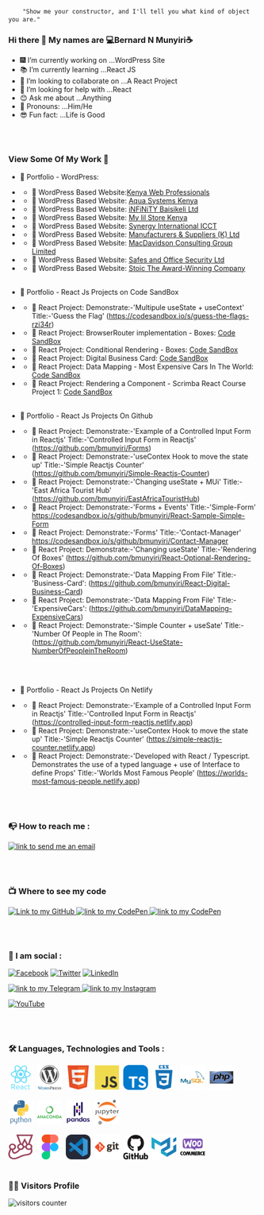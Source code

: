             
        "Show me your constructor, and I'll tell you what kind of object you are." 



### Hi there 👋 My names are 💻Bernard N Munyiri☕

- 🎆 I’m currently working on ...WordPress Site
- 📚 I’m currently learning ...React JS
- 🔗 I’m looking to collaborate on ...A React Project
- 🙏 I’m looking for help with ...React
- 😊 Ask me about ...Anything
- 👴 Pronouns: ...Him/He
- 😎 Fun fact: ...Life is Good

<br/><br/>
### View Some Of My Work 👀
- 📜 Portfolio - WordPress: 
- - 📜 WordPress Based Website:[Kenya Web Professionals](https://kenyawebprofessionals.com)
- - 📜 WordPress Based Website: [Aqua Systems Kenya](https://aquasystemskenya.co.ke)
- - 📜 WordPress Based Website: [iNFiNiTY Baisikeli Ltd](https://infinity.ke)
- - 📜 WordPress Based Website: [My lil Store Kenya](http://mylilstorekenya.com)
- - 📜 WordPress Based Website: [Synergy International ICCT](http://www.synergyicct.org)
- - 📜 WordPress Based Website: [Manufacturers & Suppliers (K) Ltd](https://mslabrasives.com)
- - 📜 WordPress Based Website: [MacDavidson Consulting Group Limited](http://www.macdavidson.co.ke)
- - 📜 WordPress Based Website: [Safes and Office Security Ltd](http://safesandofficesecurity.com)
- - 📜 WordPress Based Website: [Stoic The Award-Winning Company](http://stoiccarcentre.com)
<br/><br/>
- 📜 Portfolio - React Js Projects on Code SandBox
- - 📜 React Project: Demonstrate:-'Multipule useState + useContext' Title:-'Guess the Flag'
(https://codesandbox.io/s/guess-the-flags-rzi34r)
-  - 📜 React Project: BrowserRouter implementation - Boxes: [Code SandBox](https://codesandbox.io/s/matumbo-african-dishes-1-uolycb)
- - 📜 React Project: Conditional Rendering - Boxes: [Code SandBox](https://codesandbox.io/s/boxes-3duycn)
- - 📜 React Project: Digital Business Card: [Code SandBox](https://codesandbox.io/s/digital-business-cardj-2l1w4j)
- - 📜 React Project: Data Mapping - Most Expensive Cars In The World: [Code SandBox](https://codesandbox.io/s/v1j2v2?file=/src/App.js)
- - 📜 React Project: Rendering a Component - Scrimba React Course Project 1: [Code SandBox](https://codesandbox.io/s/iim1xh)
<br/><br/>
- 📜 Portfolio - React Js Projects On Github

- - 📜 React Project: Demonstrate:-'Example of a Controlled Input Form in Reactjs' Title:-'Controlled Input Form in Reactjs'
(https://github.com/bmunyiri/Forms)

- - 📜 React Project: Demonstrate:-'useContex Hook to move the state up' Title:-'Simple Reactjs Counter'
(https://github.com/bmunyiri/Simple-Reactjs-Counter)

- - 📜 React Project: Demonstrate:-'Changing useState + MUi' Title:-'East Africa Tourist Hub'
(https://github.com/bmunyiri/EastAfricaTouristHub)

- - 📜 React Project: Demonstrate:-'Forms + Events' Title:-'Simple-Form'
https://codesandbox.io/s/github/bmunyiri/React-Sample-Simple-Form

- - 📜 React Project: Demonstrate:-'Forms' Title:-'Contact-Manager'
https://codesandbox.io/s/github/bmunyiri/Contact-Manager

- - 📜 React Project: Demonstrate:-'Changing useState' Title:-'Rendering Of Boxes'
(https://github.com/bmunyiri/React-Optional-Rendering-Of-Boxes)

- - 📜 React Project: Demonstrate:-'Data Mapping From File' Title:-'Business-Card':
(https://github.com/bmunyiri/React-Digital-Business-Card)

- - 📜 React Project: Demonstrate:-'Data Mapping From File' Title:-'ExpensiveCars':
(https://github.com/bmunyiri/DataMapping-ExpensiveCars)

- - 📜 React Project: Demonstrate:-'Simple Counter + useSate' Title:-'Number Of People in The Room':
(https://github.com/bmunyiri/React-UseState-NumberOfPeopleinTheRoom)

<br/><br/>
- 📜 Portfolio - React Js Projects On Netlify

- - 📜 React Project: Demonstrate:-'Example of a Controlled Input Form in Reactjs' Title:-'Controlled Input Form in Reactjs'
(https://controlled-input-form-reactjs.netlify.app)

- - 📜 React Project: Demonstrate:-'useContex Hook to move the state up' Title:-'Simple Reactjs Counter'
(https://simple-reactjs-counter.netlify.app)

- - 📜 React Project: Demonstrate:-'Developed with React / Typescript. Demonstrates the use of a typed language + use of Interface to define Props' Title:-'Worlds Most Famous People'
(https://worlds-most-famous-people.netlify.app)

<br/><br/>

### 📭 How to reach me :

<a href="mailto:bernard.munyiri@gmail.com">
    <img alt="link to send me an email" src="https://img.shields.io/static/v1?label&message=bernard.munyiri@gmail.com&color=whitesmoke&style=flat&logo=gmail" />
</a>

<br/><br/>

### 📺 Where to see my code 

<a href="https://github.com/bmunyiri">
    <img alt="Link to my GitHub" src="https://img.shields.io/github/followers/bmunyiri?style=social&label=@bmunyiri">
</a>
<a href="https://codesandbox.io/u/bmunyiri">
    <img alt="link to my CodePen" src="https://img.shields.io/badge/CodeSandBox-bmunyiri-lightgrey"  />
</a>
<a href="https://codepen.io/bmunyiri">
    <img alt="link to my CodePen" src="https://img.shields.io/static/v1?label&message=/bmunyiri&color=000000&style=flat&logo=codepen"  />
</a>

<br/><br/>

### 🍹 I am social :

[![Facebook](https://img.shields.io/badge/Facebook-%231877F2.svg?&style=flat-square&logo=facebook&logoColor=white)](https://facebook.com/kenyawebpro) 
[![Twitter](https://img.shields.io/badge/Twitter-%231DA1F2.svg?&style=flat-square&logo=twitter&logoColor=white)](https://twitter.com/kenyawebpro) 
[![LinkedIn](https://img.shields.io/badge/LinkedIn-%230077B5.svg?&style=flat-square&logo=linkedin&logoColor=white)](https://linkedin.com/in/bernard-njiru-munyiri) 

<a href="https://t.me/Bernard">
    <img alt="link to my Telegram" src="https://img.shields.io/static/v1?label&message=@Bernard&color=26A5E4&style=flat&logo=telegram&logoColor=whitesmoke" />
</a>
<a href="https://www.instagram.com/kenyawebprofessionals">
    <img alt="link to my Instagram" src="https://img.shields.io/static/v1?label&message=@kenyawebprofessionals&color=7E3ACE&style=flat&logo=instagram&logoColor=whitesmoke" />
</a>

[![YouTube](https://img.shields.io/badge/YouTube-%23FF0000.svg?&style=flat-square&logo=youtube&logoColor=white)](https://youtube.com/channel/UCtdxACSWwzAU3VcntqyX8QQ)

<br/><br/>

### :hammer_and_wrench: Languages, Technologies and Tools :

 <img src="https://github.com/devicons/devicon/blob/master/icons/react/react-original-wordmark.svg" title="React" alt="React" width="50" height="50"/>&nbsp;
    <img src="https://github.com/devicons/devicon/blob/master/icons/wordpress/wordpress-original.svg" title="Wordpress-" alt="Wordpress-" width="50" height="50"/>&nbsp;
  <img src="https://github.com/devicons/devicon/blob/master/icons/html5/html5-original.svg" title="HTML5" alt="HTML" width="50" height="50"/>&nbsp;
  <img src="https://github.com/devicons/devicon/blob/master/icons/javascript/javascript-original.svg" title="JavaScript" alt="JavaScript" width="50" height="50"/>&nbsp;
  <img src="https://github.com/tandpfun/skill-icons/blob/main/icons/TypeScript.svg" title="TypeScript" alt="TypeScript" width="50" height="50"/>&nbsp;
  <img src="https://github.com/devicons/devicon/blob/master/icons/css3/css3-plain-wordmark.svg"  title="CSS3" alt="CSS" width="50" height="50"/>&nbsp;
  <img src="https://github.com/devicons/devicon/blob/master/icons/mysql/mysql-original-wordmark.svg" title="MySQL"  alt="MySQL" width="50" height="50"/>&nbsp;
   <img src="https://github.com/devicons/devicon/blob/master/icons/php/php-original.svg" title="php" alt="php" width="50" height="50"/>&nbsp;
     <br />
        <br />
     <img src="https://github.com/devicons/devicon/blob/master/icons/python/python-original-wordmark.svg" title="Python"  alt="Python" width="50" height="50"/>&nbsp;
  <img src="https://github.com/devicons/devicon/blob/master/icons/anaconda/anaconda-original-wordmark.svg" title="anaconda" alt="anaconda" width="50" height="50"/>&nbsp;
   <img src="https://github.com/devicons/devicon/blob/master/icons/pandas/pandas-original-wordmark.svg" title="Pandas" alt="Pandas" width="50" height="50"/>&nbsp;
  <img src="https://github.com/devicons/devicon/blob/master/icons/jupyter/jupyter-original-wordmark.svg" title="jupyter" alt="jupyter" width="50" height="50"/>&nbsp;
   <br />
      <br />
        <img src="https://github.com/devicons/devicon/blob/master/icons/jest/jest-plain.svg" title="Figma" alt="Jest" width="50" height="50"/>&nbsp;
        <img src="https://github.com/devicons/devicon/blob/master/icons/figma/figma-original.svg" title="Figma" alt="Figma" width="50" height="50"/>&nbsp;
     <img src="https://github.com/tandpfun/skill-icons/blob/main/icons/VSCode-Dark.svg" title="VisualStudio" alt="VisualStudio" width="50" height="50"/>&nbsp;
       <img src="https://github.com/devicons/devicon/blob/master/icons/git/git-original-wordmark.svg" title="git" alt="git" width="50" height="50"/>&nbsp;
  <img src="https://github.com/devicons/devicon/blob/master/icons/github/github-original-wordmark.svg" title="github" alt="github" width="50" height="50"/>&nbsp;
     <img src="https://github.com/devicons/devicon/blob/master/icons/materialui/materialui-original.svg" title="Materialui" alt="Materialui" width="50" height="50"/>&nbsp;
    <img src="https://github.com/devicons/devicon/blob/master/icons/woocommerce/woocommerce-original-wordmark.svg" title="Woocommerce" alt="Woocommerce" width="50" height="50"/>&nbsp;
<br/><br/>

### 🚴‍♂️ Visitors  Profile
<img alt="visitors counter" src="https://profile-counter.glitch.me/bmunyiri/count.svg">

<br/><br/>

